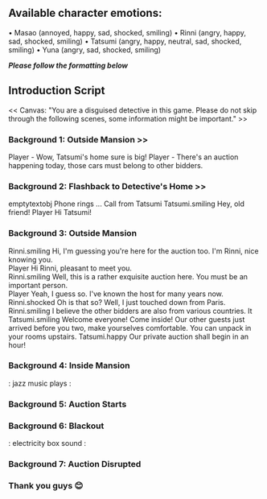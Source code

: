 ## Available character emotions:
• Masao (annoyed, happy, sad, shocked, smiling)
• Rinni (angry, happy, sad, shocked, smiling)
• Tatsumi (angry, happy, neutral, sad, shocked, smiling)
• Yuna (angry, sad, shocked, smiling)


***Please follow the formatting below***

## Introduction Script

<< Canvas: "You are a disguised detective in this game. Please do not skip through the following scenes, some information might be important." >>

### Background 1: Outside Mansion >>
Player - Wow, Tatsumi's home sure is big!
Player - There's an auction happening today, those cars must belong to other bidders.

### Background 2: Flashback to Detective's Home >>
emptytextobj      Phone rings ...  Call from Tatsumi
Tatsumi.smiling   Hey, old friend!
Player            Hi Tatsumi!

### Background 3: Outside Mansion 
Rinni.smiling     Hi, I'm guessing you're here for the auction too. I'm Rinni, nice knowing you.  
Player            Hi Rinni, pleasant to meet you.  
Rinni.smiling     Well, this is a rather exquisite auction here. You must be an important person.  
Player            Yeah, I guess so. I've known the host for many years now.  
Rinni.shocked     Oh is that so? Well, I just touched down from Paris.  
Rinni.smiling     I believe the other bidders are also from various countries. It  
Tatsumi.smiling   Welcome everyone! Come inside! Our other guests just arrived before you two, make yourselves comfortable. You can unpack in your rooms upstairs.
Tatsumi.happy     Our private auction shall begin in an hour!

### Background 4: Inside Mansion
: jazz music plays :


### Background 5: Auction Starts


### Background 6: Blackout
: electricity box sound :


### Background 7: Auction Disrupted



### Thank you guys 😊
